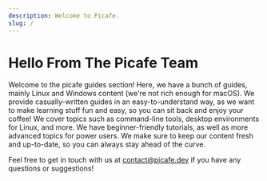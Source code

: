 ```yaml
---
description: Welcome to Picafe.
slug: /
---
```


# Hello From The Picafe Team

Welcome to the picafe guides section! Here, we have a bunch of guides, mainly Linux and Windows content (we're not rich enough for macOS). We provide casually-written guides in an easy-to-understand way, as we want to make learning stuff fun and easy, so you can sit back and enjoy your coffee! We cover topics such as command-line tools, desktop environments for Linux, and more. We have beginner-friendly tutorials, as well as more advanced topics for power users. We make sure to keep our content fresh and up-to-date, so you can always stay ahead of the curve.

Feel free to get in touch with us at <u>contact@picafe.dev</u> if you have any questions or suggestions!
